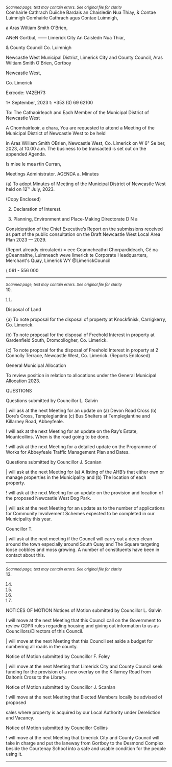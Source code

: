 *<small>Scanned page, text may contain errors. See original file for clarity</small>*  
Comhairle Cathrach Duiiche Bardais an Chaisledin Nua Thiay,
& Contae Luimnigh Comhairle Cathrach agus Contae Luimnigh,

a Aras Wiltiam Smith O'Brien,

ANeN Gortbul,
—— Limerick City An Caisledn Nua Thiar,

& County Council Co. Luimnigh

Newcastle West Municipal District,
Limerick City and County Council,
Aras Wiltiam Smith O'Brien,
Gortboy

Newcastle West,

Co. Limerick

Exrcode: V42EH73

1* September, 2023 t: +353 (0) 69 62100

To: The Cathaoirleach and Each Member of the Municipal District of Newcastle West

A Chomhairleoir, a chara,
You are requested to attend a Meeting of the Municipal District of Newcastle West to be held

in Aras William Smith OBrien, Newcastle West, Co. Limerick on W 6" Se ber,
2023, at 10.00 a.m. The business to be transacted is set out on the appended Agenda.

Is mise le mea
rtin Curran,

Meetings Administrator.
AGENDA
a. Minutes

(a) To adopt Minutes of Meeting of the Municipal District of Newcastle West held on
12™ July, 2023.

(Copy Enclosed)

2. Declaration of Interest.

3. Planning, Environment and Place-Making Directorate
D N a

Consideration of the Chief Executive’s Report on the submissions received as part of
the public consultation on the Draft Newcastle West Local Area Plan 2023 — 2029.

(Report already circulated)
= eee
Ceanncheathri Chorpardideach, Cé na gCeannaithe, Luimneach weve limerick te
Corporate Headquarters, Merchant's Quay, Limerick WY @LimerickCouncil

( 061 - 556 000

---
*<small>Scanned page, text may contain errors. See original file for clarity</small>*  
10.

11.

Disposal of Land

{a) To note proposal for the disposal of property at Knockfinisk, Carrigkerry, Co.
Limerick.

(b) To note proposal for the disposal of Freehold Interest in property at Gardenfield
South, Dromcollogher, Co. Limerick.

(c) To note proposal for the disposal of Freehold Interest in property at 2 Connolly
Terrace, Newcastle West, Co. Limerick.
(Reports Enclosed)

General Municipal Allocation

To review position in relation to allocations under the General Municipal Allocation
2023.

QUESTIONS

Questions submitted by Councillor L. Galvin

| will ask at the next Meeting for an update on (a) Devon Road Cross (b) Dore’s Cross,
Templeglantine (c) Bus Shelters at Templeglantine and Killarney Road, Abbeyfeale.

! will ask at the next Meeting for an update on the Ray’s Estate, Mountcollins. When
is the road going to be done.

! will ask at the next Meeting for a detailed update on the Programme of Works for
Abbeyfeale Traffic Management Plan and Dates.

Questions submitted by Councillor J. Scanian

| will ask at the next Meeting for (a) A listing of the AHB’s that either own or manage
properties in the Municipality and (b) The location of each property.

! will ask at the next Meeting for an update on the provision and location of the
proposed Newcastle West Dog Park.

| will ask at the next Meeting for an update as to the number of applications for
Community Involvement Schemes expected to be completed in our Municipality this
year.

Councillor T.

| will ask at the next meeting if the Council will carry out a deep clean around the town
especially around South Quay and The Square targeting loose cobbles and moss
growing. A number of constituents have been in contact about this.

---
*<small>Scanned page, text may contain errors. See original file for clarity</small>*  
13.

14.

15.

16.

17.

NOTICES OF MOTION
Notices of Motion submitted by Councillor L. Galvin

I will move at the next Meeting that this Council call on the Government to review
GDPR rules regarding housing and giving out information to us as
Councillors/Directors of this Council.

| will move at the next Meeting that this Council set aside a budget for numbering all
roads in the county.

Notice of Motion submitted by Councillor F. Foley

| will move at the next Meeting that Limerick City and County Council seek funding for
the provision of a new overlay on the Killarney Road from Dalton’s Cross to the Library.

Notice of Motion submitted by Councillor J. Scanlan

! will move at the next Meeting that Elected Members locally be advised of proposed

sales where property is acquired by our Local Authority under Dereliction and
Vacancy.

Notice of Motion submitted by Councillor Collins

! will move at the next Meeting that Limerick City and County Council will take in
charge and put the laneway from Gortboy to the Desmond Complex beside the
Courtenay School into a safe and usable condition for the people using it.

---
